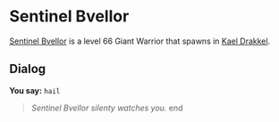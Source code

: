 # Sentinel Bvellor



[Sentinel Bvellor](/npc/113068) is a level 66 Giant Warrior that spawns in [Kael Drakkel](/zone/113).



## Dialog

**You say:** `hail`



>*Sentinel Bvellor silenty watches you.*
end
